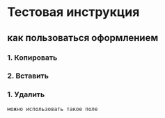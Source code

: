 # Тестовая инструкция
## как пользоваться оформлением

### 1. Копировать
### 2. Вставить
### 1. Удалить
```
можно использовать такое поле
```
